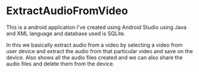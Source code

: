 # ExtractAudioFromVideo


This is a android application I've created using Android Studio using Java and XML language and database used is SQLite.


In this we basically extract audio from a video by selecting a video from user device and extract the audio from that particular video and save on the device. Also shows all the audio files created and we can also share the audio files and delete them from the device.

